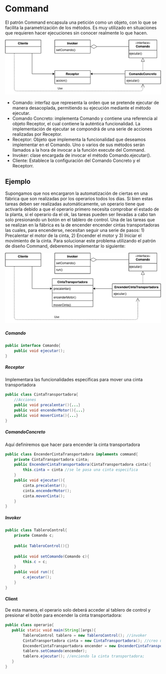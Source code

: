 # Command
El patrón Command encapsula una petición como un objeto, con lo que se facilita la parametrización de los métodos. Es muy utilizado en situaciones que requieren hacer ejecuciones sin conocer realmente lo que hacen.

![CommandUML](Command.png)

- Comando: interfaz que representa la orden que se pretende ejecutar de manera desacoplada, permitiendo su ejecución mediante el método ejecutar.
- Comando Concreto: implementa Comando y contiene una referencia al objeto Receptor, el cual contiene la auténtica funcionalidad. La implementación de ejecutar se compondrá de una serie de acciones realizadas por Receptor.
- Receptor: Objeto que implementa la funcionalidad que deseamos implementar en el Comando. Uno o varios de sus métodos serán llamados a la hora de invocar a la función execute del Command.
- Invoker: clase encargada de invocar el método Comando.ejecutar().
- Cliente: Establece la configuración del Comando Concreto y el Receptorr.

## Ejemplo
Supongamos que nos encargaron la automatización de ciertas en una fábrica que son realizadas por los operarios todos los dias. Si bien estas tareas deben ser realizadas automáticamente, un operario tiene que activarla debido a que el operario primero necesita comprobar el estado de la planta, si el operario da el ok, las tareas pueden ser llevadas a cabo tan solo presionando un botón en el tablero de control. Una de las tareas que se realizan en la fábrica es la de encender encender cintas transportadoras las cuales, para encenderse, necesitan seguir una serie de pasos: 1) Precalentar el motor de la cinta, 2) Encender el motor y 3) Iniciar el movimiento de la cinta. Para solucionar este problema utilizando el patrón de diseño Command, deberemos implementar lo siguiente:

![CintaUML](Cinta.png)

##### Comando
```java
public interface Comando{
    public void ejecutar();
}
```
##### Receptor
Implementara las funcionalidades especificas para mover una cinta transportadora
```java
public class CintaTransportadora{
    //Acciones
    public void precalentar(){...}
    public void encenderMotor(){...}
    public void moverCinta(){...}
}
```
##### ComandoConcreto
Aquí definiremos que hacer para encender la cinta transportadora

```java
public class EncenderCintaTransportadora implements command{
    private CintaTransportadora cinta;
    public EncenderCintaTransportadora(CintaTransportadora cinta){
        this.cinta = cinta //se le pasa una cinta especifica
    }
    public void ejecutar(){
        cinta.precalentar();
        cinta.encenderMotor();
        cinta.moverCinta();
    }
}
```
##### Invoker
```java
public class TableroControl{
    private Comando c;
        
    public TableroControl(){}
       
    public void setComando(Comando c){
        this.c = c;
    }
    public void run(){
        c.ejecutar();
    }
}
```

#### Client
De esta manera, el operario solo deberá acceder al tablero de control y presionar el botón para encender la cinta transportadora:

```java
public class operario{
   public static void main(String[]args){
        TableroControl tablero = new TableroControl(); //invoker
        CintaTransportadora cinta = new CintaTransportadora(); //creo un objeto de una de las cintas transportadoras
        EncenderCintaTransportadora encender = new EncenderCintaTransportadora(cinta);
        tablero.setComando(encender);
        tablero.ejecutar(); //enciendo la cinta transportadora;
   }
} 
```

